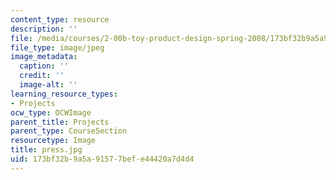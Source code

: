 ```yaml
---
content_type: resource
description: ''
file: /media/courses/2-00b-toy-product-design-spring-2008/173bf32b9a5a91577befe44420a7d4d4_press.jpg
file_type: image/jpeg
image_metadata:
  caption: ''
  credit: ''
  image-alt: ''
learning_resource_types:
- Projects
ocw_type: OCWImage
parent_title: Projects
parent_type: CourseSection
resourcetype: Image
title: press.jpg
uid: 173bf32b-9a5a-9157-7bef-e44420a7d4d4
---
```

